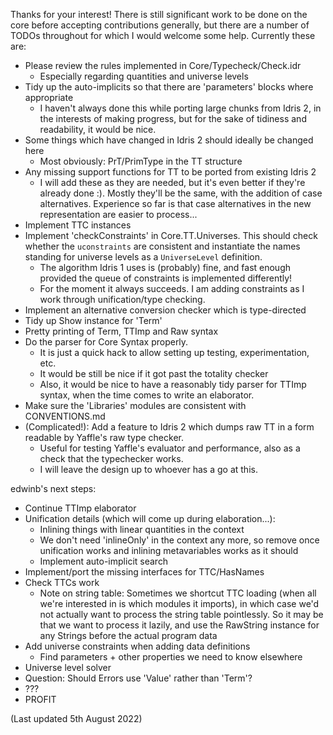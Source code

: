 Thanks for your interest! There is still significant work to be done on the
core before accepting contributions generally, but there are a number of
TODOs throughout for which I would welcome some help. Currently these are:

* Please review the rules implemented in Core/Typecheck/Check.idr
    - Especially regarding quantities and universe levels
* Tidy up the auto-implicits so that there are 'parameters' blocks where
  appropriate
    - I haven't always done this while porting large chunks from Idris 2,
      in the interests of making progress, but for the sake of tidiness and
      readability, it would be nice.
* Some things which have changed in Idris 2 should ideally be changed here
    - Most obviously: PrT/PrimType in the TT structure
* Any missing support functions for TT to be ported from existing Idris 2
    - I will add these as they are needed, but it's even better if they're
      already done :). Mostly they'll be the same, with the addition of
      case alternatives. Experience so far is that case alternatives in the
      new representation are easier to process...
* Implement TTC instances
* Implement 'checkConstraints' in Core.TT.Universes. This should check
  whether the `uconstraints` are consistent and instantiate the names standing
  for universe levels as a `UniverseLevel` definition.
    - The algorithm Idris 1 uses is (probably) fine, and fast enough provided
      the queue of constraints is implemented differently!
    - For the moment it always succeeds. I am adding constraints as I work
      through unification/type checking.
* Implement an alternative conversion checker which is type-directed
* Tidy up Show instance for 'Term'
* Pretty printing of Term, TTImp and Raw syntax
* Do the parser for Core Syntax properly.
    - It is just a quick hack to allow setting up testing, experimentation, etc.
    - It would be still be nice if it got past the totality checker
    - Also, it would be nice to have a reasonably tidy parser for TTImp syntax,
      when the time comes to write an elaborator.
* Make sure the 'Libraries' modules are consistent with CONVENTIONS.md
* (Complicated!): Add a feature to Idris 2 which dumps raw TT in a form readable
  by Yaffle's raw type checker.
    - Useful for testing Yaffle's evaluator and performance, also as a check
      that the typechecker works.
    - I will leave the design up to whoever has a go at this.

edwinb's next steps:

* Continue TTImp elaborator
* Unification details (which will come up during elaboration...):
  - Inlining things with linear quantities in the context
  - We don't need 'inlineOnly' in the context any more, so remove once
    unification works and inlining metavariables works as it should
  - Implement auto-implicit search
* Implement/port the missing interfaces for TTC/HasNames
* Check TTCs work
  - Note on string table: Sometimes we shortcut TTC loading (when all we're
    interested in is which modules it imports), in which case we'd not actually
    want to process the string table pointlessly. So it may be that we want to
    process it lazily, and use the RawString instance for any Strings before
    the actual program data
* Add universe constraints when adding data definitions
  - Find parameters + other properties we need to know elsewhere
* Universe level solver
* Question: Should Errors use 'Value' rather than 'Term'?
* ???
* PROFIT

(Last updated 5th August 2022)
